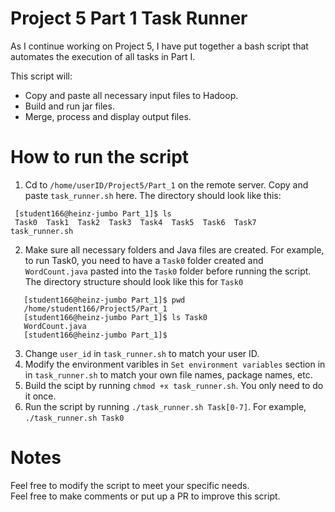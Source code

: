 
# Project 5 Part 1 Task Runner 

As I continue working on Project 5, I have put together a bash script that automates the execution of all tasks in Part I.

This script will:
- Copy and paste all necessary input files to Hadoop.
- Build and run jar files.
- Merge, process and display output files.

 # How to run the script
 1. Cd to `/home/userID/Project5/Part_1` on the remote server. Copy and paste `task_runner.sh` here. The directory should look like this:
 ```
  [student166@heinz-jumbo Part_1]$ ls
  Task0  Task1  Task2  Task3  Task4  Task5  Task6  Task7  task_runner.sh
 ```
 2. Make sure all necessary folders and Java files are created. For example, to run Task0, you need to have a `Task0` folder created and `WordCount.java` pasted into the `Task0` folder before running the script. The directory structure should look like this for `Task0` 
 ```
    [student166@heinz-jumbo Part_1]$ pwd
    /home/student166/Project5/Part_1
    [student166@heinz-jumbo Part_1]$ ls Task0
    WordCount.java
    [student166@heinz-jumbo Part_1]$
 ```
 3. Change `user_id` in `task_runner.sh` to match your user ID.
 4. Modify the environment varibles in `Set environment variables` section in in `task_runner.sh` to match your own file names, package names, etc.
 5. Build the scipt by running `chmod +x task_runner.sh`. You only need to do it once.
 6. Run the script by running `./task_runner.sh Task[0-7]`. For example, `./task_runner.sh Task0`

 # Notes
 Feel free to modify the script to meet your specific needs. <br>
 Feel free to make comments or put up a PR to improve this script.
 